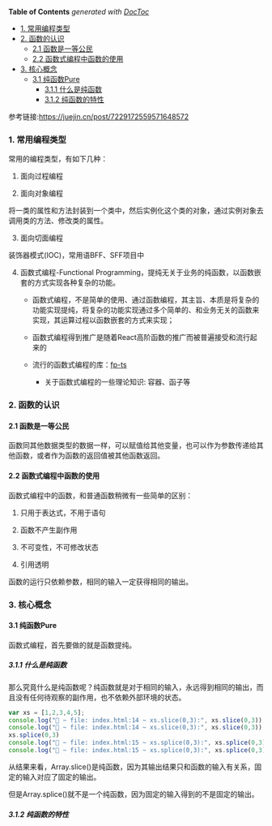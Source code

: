 <!-- START doctoc generated TOC please keep comment here to allow auto update -->
<!-- DON'T EDIT THIS SECTION, INSTEAD RE-RUN doctoc TO UPDATE -->
**Table of Contents**  *generated with [DocToc](https://github.com/thlorenz/doctoc)*

- [1. 常用编程类型](#1-%E5%B8%B8%E7%94%A8%E7%BC%96%E7%A8%8B%E7%B1%BB%E5%9E%8B)
- [2. 函数的认识](#2-%E5%87%BD%E6%95%B0%E7%9A%84%E8%AE%A4%E8%AF%86)
  - [2.1 函数是一等公民](#21-%E5%87%BD%E6%95%B0%E6%98%AF%E4%B8%80%E7%AD%89%E5%85%AC%E6%B0%91)
  - [2.2 函数式编程中函数的使用](#22-%E5%87%BD%E6%95%B0%E5%BC%8F%E7%BC%96%E7%A8%8B%E4%B8%AD%E5%87%BD%E6%95%B0%E7%9A%84%E4%BD%BF%E7%94%A8)
- [3. 核心概念](#3-%E6%A0%B8%E5%BF%83%E6%A6%82%E5%BF%B5)
  - [3.1 纯函数Pure](#31-%E7%BA%AF%E5%87%BD%E6%95%B0pure)
    - [3.1.1 什么是纯函数](#311-%E4%BB%80%E4%B9%88%E6%98%AF%E7%BA%AF%E5%87%BD%E6%95%B0)
    - [3.1.2 纯函数的特性](#312-%E7%BA%AF%E5%87%BD%E6%95%B0%E7%9A%84%E7%89%B9%E6%80%A7)

<!-- END doctoc generated TOC please keep comment here to allow auto update -->

参考链接:https://juejin.cn/post/7229172559571648572

### 1. 常用编程类型

常用的编程类型，有如下几种：

1. 面向过程编程

2. 面向对象编程

将一类的属性和方法封装到一个类中，然后实例化这个类的对象，通过实例对象去调用类的方法、修改类的属性。

3. 面向切面编程

装饰器模式(IOC)，常用语BFF、SFF项目中

4. 函数式编程-Functional Programming，提纯无关于业务的纯函数，以函数嵌套的方式实现各种复杂的功能。

    - 函数式编程，不是简单的使用、通过函数编程，其主旨、本质是将复杂的功能实现提纯，将复杂的功能实现通过多个简单的、和业务无关的函数来实现，其运算过程以函数嵌套的方式来实现；

    - 函数式编程得到推广是随着React高阶函数的推广而被普遍接受和流行起来的

    - 流行的函数式编程的库：[fp-ts](https://gcanti.github.io/fp-ts/)

        - 关于函数式编程的一些理论知识: 容器、函子等


### 2. 函数的认识

#### 2.1 函数是一等公民

函数同其他数据类型的数据一样，可以赋值给其他变量，也可以作为参数传递给其他函数，或者作为函数的返回值被其他函数返回。

#### 2.2 函数式编程中函数的使用

函数式编程中的函数，和普通函数稍微有一些简单的区别：

1. 只用于表达式，不用于语句

2. 函数不产生副作用

3. 不可变性，不可修改状态

4. 引用透明

函数的运行只依赖参数，相同的输入一定获得相同的输出。

### 3. 核心概念

#### 3.1 纯函数Pure

函数式编程，首先要做的就是函数提纯。

##### 3.1.1 什么是纯函数

那么究竟什么是纯函数呢？纯函数就是对于相同的输入，永远得到相同的输出，而且没有任何待观察的副作用，也不依赖外部环境的状态。

```js
var xs = [1,2,3,4,5];
console.log("🚀 ~ file: index.html:14 ~ xs.slice(0,3):", xs.slice(0,3)) // [1,2,3]
console.log("🚀 ~ file: index.html:14 ~ xs.slice(0,3):", xs.slice(0,3)) // [1,2,3]
xs.splice(0,3)
console.log("🚀 ~ file: index.html:15 ~ xs.splice(0,3):", xs.splice(0,3)) // [4,5]
console.log("🚀 ~ file: index.html:15 ~ xs.splice(0,3):", xs.splice(0,3)) // []
```

从结果来看，Array.slice()是纯函数，因为其输出结果只和函数的输入有关系，固定的输入对应了固定的输出。

但是Array.splice()就不是一个纯函数，因为固定的输入得到的不是固定的输出。

##### 3.1.2 纯函数的特性